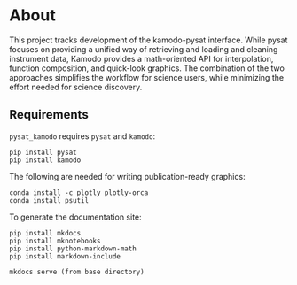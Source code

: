 # About

This project tracks development of the kamodo-pysat interface. While pysat focuses
on providing a unified way of retrieving and loading and cleaning instrument data,
Kamodo provides a math-oriented API for interpolation, function composition, 
and quick-look graphics. The combination of the two approaches simplifies 
the workflow for science users, while minimizing the effort needed for science discovery.

## Requirements

`pysat_kamodo` requires `pysat` and `kamodo`:
```console
pip install pysat
pip install kamodo
```

The following are needed for writing publication-ready graphics:

```console
conda install -c plotly plotly-orca
conda install psutil
```

To generate the documentation site:

```console
pip install mkdocs
pip install mknotebooks
pip install python-markdown-math
pip install markdown-include

mkdocs serve (from base directory)
```
